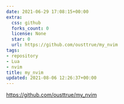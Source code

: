 ```yaml
---
date: 2021-06-29 17:08:15+00:00
extra:
  css: github
  forks_count: 0
  license: None
  star: 0
  url: https://github.com/ousttrue/my_nvim
tags:
- repository
- Lua
- nvim
title: my_nvim
updated: 2021-08-06 12:26:37+00:00
---
```


<https://github.com/ousttrue/my_nvim>
